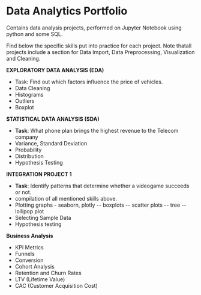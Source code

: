 # Data Analytics Portfolio
Contains data analysis projects, performed on Jupyter Notebook using python and some SQL.

Find below the specific skills put into practice for each project. Note thatall projects include a section for Data Import, Data Preprocessing, Visualization and Cleaning.

**EXPLORATORY DATA ANALYSIS (EDA)**
- Task: Find out which factors influence the price of vehicles.
- Data Cleaning
- Histograms
- Outliers
- Boxplot

**STATISTICAL DATA ANALYSIS (SDA)**
- **Task**: What phone plan brings the highest revenue to the Telecom company
 - Variance, Standard Deviation
 - Probability
 - Distribution
 - Hypothesis Testing

**INTEGRATION PROJECT 1**
- **Task**: Identify patterns that determine whether a videogame succeeds or not.
- compilation of all mentioned skills above. 
- Plotting graphs - seaborn, plotly
-- boxplots
-- scatter plots
-- tree
-- lollipop plot
- Selecting Sample Data 
- Hypothesis testing

**Business Analysis**
- KPI Metrics
- Funnels
- Conversion
- Cohort Analysis
- Retention and Churn Rates
- LTV (Lifetime Value)
- CAC (Customer Acquisition Cost)


